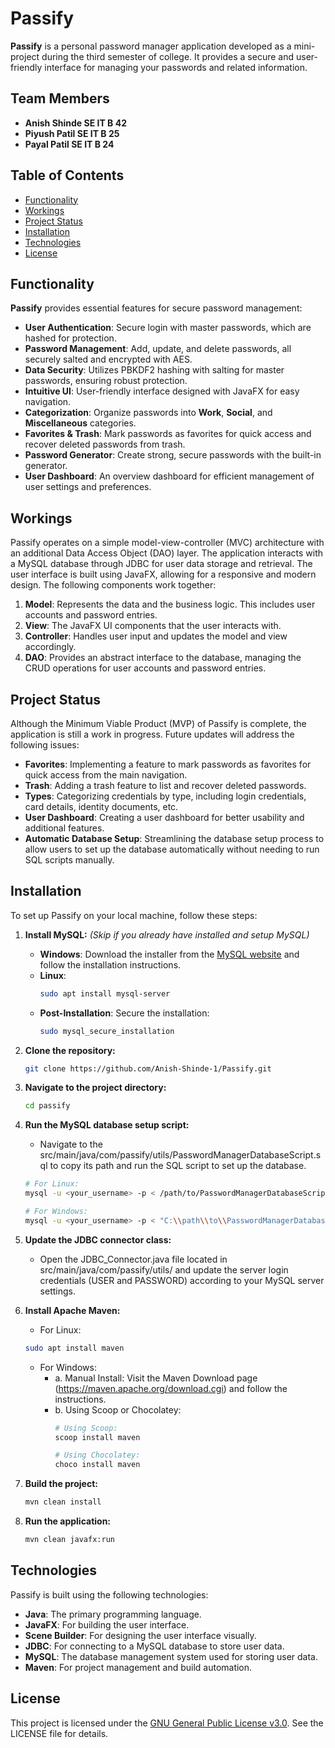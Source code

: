 # Passify

**Passify** is a personal password manager application developed as a mini-project during the third semester of college. It provides a secure and user-friendly interface for managing your passwords and related information.

## Team Members

- **Anish Shinde SE IT B 42** 
- **Piyush Patil SE IT B 25** 
- **Payal Patil SE IT B 24** 

## Table of Contents

- [Functionality](#functionality)
- [Workings](#workings)
- [Project Status](#project-status)
- [Installation](#installation)
- [Technologies](#technologies)
- [License](#license)

## Functionality

**Passify** provides essential features for secure password management:

- **User Authentication**: Secure login with master passwords, which are hashed for protection.
- **Password Management**: Add, update, and delete passwords, all securely salted and encrypted with AES.
- **Data Security**: Utilizes PBKDF2 hashing with salting for master passwords, ensuring robust protection.
- **Intuitive UI**: User-friendly interface designed with JavaFX for easy navigation.
- **Categorization**: Organize passwords into **Work**, **Social**, and **Miscellaneous** categories.
- **Favorites & Trash**: Mark passwords as favorites for quick access and recover deleted passwords from trash.
- **Password Generator**: Create strong, secure passwords with the built-in generator.
- **User Dashboard**: An overview dashboard for efficient management of user settings and preferences.


## Workings

Passify operates on a simple model-view-controller (MVC) architecture with an additional Data Access Object (DAO) layer. The application interacts with a MySQL database through JDBC for user data storage and retrieval. The user interface is built using JavaFX, allowing for a responsive and modern design. The following components work together:

1. **Model**: Represents the data and the business logic. This includes user accounts and password entries.
2. **View**: The JavaFX UI components that the user interacts with.
3. **Controller**: Handles user input and updates the model and view accordingly.
4. **DAO**: Provides an abstract interface to the database, managing the CRUD operations for user accounts and password entries. 

## Project Status

Although the Minimum Viable Product (MVP) of Passify is complete, the application is still a work in progress. Future updates will address the following issues:

- **Favorites**: Implementing a feature to mark passwords as favorites for quick access from the main navigation.
- **Trash**: Adding a trash feature to list and recover deleted passwords.
- **Types**: Categorizing credentials by type, including login credentials, card details, identity documents, etc.
- **User Dashboard**: Creating a user dashboard for better usability and additional features.
- **Automatic Database Setup**: Streamlining the database setup process to allow users to set up the database automatically without needing to run SQL scripts manually.

## Installation

To set up Passify on your local machine, follow these steps:

1. **Install MySQL:** *(Skip if you already have installed and setup MySQL)*

   - **Windows**: Download the installer from the [MySQL website](https://dev.mysql.com/downloads/installer/) and follow the installation instructions.
   - **Linux**: 
     ```bash
     sudo apt install mysql-server
     ```
   - **Post-Installation**: Secure the installation:
     ```bash
     sudo mysql_secure_installation
     ```

2. **Clone the repository:**

   ```bash
   git clone https://github.com/Anish-Shinde-1/Passify.git
   ```

3. **Navigate to the project directory:**

   ```bash
   cd passify
   ```
4. **Run the MySQL database setup script:**

      - Navigate to the src/main/java/com/passify/utils/PasswordManagerDatabaseScript.sql to copy its path and run the SQL script to set up the database.
   ```bash
   # For Linux:
   mysql -u <your_username> -p < /path/to/PasswordManagerDatabaseScript.sql
   
   # For Windows:
   mysql -u <your_username> -p < "C:\\path\\to\\PasswordManagerDatabaseScript.sql"
   ```
   
5. **Update the JDBC connector class:**

      - Open the JDBC_Connector.java file located in src/main/java/com/passify/utils/ and update the server login credentials (USER and PASSWORD) according to your MySQL server settings.


6. **Install Apache Maven:**
      - For Linux:
   ```bash
   sudo apt install maven
   ```
   - For Windows:
     - a. Manual Install: Visit the Maven Download page (https://maven.apache.org/download.cgi) and follow the instructions.
     - b. Using Scoop or Chocolatey:
         ```bash 
         # Using Scoop:
         scoop install maven
       
         # Using Chocolatey:
         choco install maven
         ```
   
7. **Build the project:**

   ```bash
   mvn clean install
   ```

8. **Run the application:**

   ```bash
   mvn clean javafx:run
   ```

## Technologies

Passify is built using the following technologies:

- **Java**: The primary programming language.
- **JavaFX**: For building the user interface.
- **Scene Builder**: For designing the user interface visually.
- **JDBC**: For connecting to a MySQL database to store user data.
- **MySQL**: The database management system used for storing user data.
- **Maven**: For project management and build automation.

## License

This project is licensed under the [GNU General Public License v3.0](LICENSE). See the LICENSE file for details.